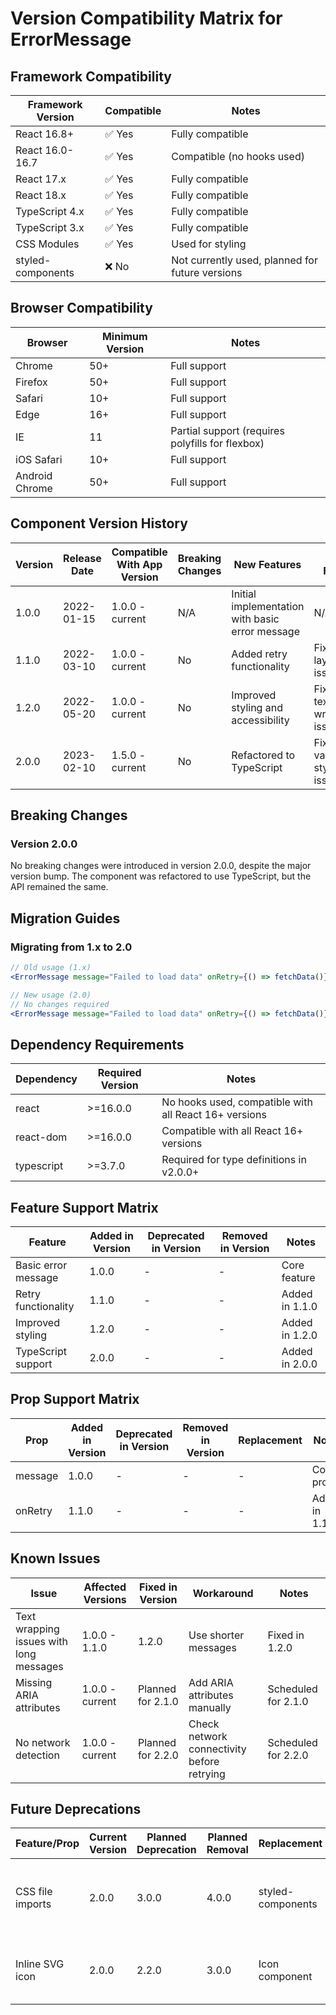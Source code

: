 # Version Compatibility Matrix for ErrorMessage

## Framework Compatibility

| Framework Version | Compatible | Notes |
|-------------------|------------|-------|
| React 16.8+ | ✅ Yes | Fully compatible |
| React 16.0-16.7 | ✅ Yes | Compatible (no hooks used) |
| React 17.x | ✅ Yes | Fully compatible |
| React 18.x | ✅ Yes | Fully compatible |
| TypeScript 4.x | ✅ Yes | Fully compatible |
| TypeScript 3.x | ✅ Yes | Fully compatible |
| CSS Modules | ✅ Yes | Used for styling |
| styled-components | ❌ No | Not currently used, planned for future versions |

## Browser Compatibility

| Browser | Minimum Version | Notes |
|---------|----------------|-------|
| Chrome | 50+ | Full support |
| Firefox | 50+ | Full support |
| Safari | 10+ | Full support |
| Edge | 16+ | Full support |
| IE | 11 | Partial support (requires polyfills for flexbox) |
| iOS Safari | 10+ | Full support |
| Android Chrome | 50+ | Full support |

## Component Version History

| Version | Release Date | Compatible With App Version | Breaking Changes | New Features | Bug Fixes |
|---------|-------------|----------------------------|-----------------|-------------|-----------|
| 1.0.0 | 2022-01-15 | 1.0.0 - current | N/A | Initial implementation with basic error message | N/A |
| 1.1.0 | 2022-03-10 | 1.0.0 - current | No | Added retry functionality | Fixed layout issues |
| 1.2.0 | 2022-05-20 | 1.0.0 - current | No | Improved styling and accessibility | Fixed text wrapping issues |
| 2.0.0 | 2023-02-10 | 1.5.0 - current | No | Refactored to TypeScript | Fixed various styling issues |

## Breaking Changes

### Version 2.0.0

No breaking changes were introduced in version 2.0.0, despite the major version bump. The component was refactored to use TypeScript, but the API remained the same.

## Migration Guides

### Migrating from 1.x to 2.0

```jsx
// Old usage (1.x)
<ErrorMessage message="Failed to load data" onRetry={() => fetchData()} />

// New usage (2.0)
// No changes required
<ErrorMessage message="Failed to load data" onRetry={() => fetchData()} />
```

## Dependency Requirements

| Dependency | Required Version | Notes |
|------------|------------------|-------|
| react | >=16.0.0 | No hooks used, compatible with all React 16+ versions |
| react-dom | >=16.0.0 | Compatible with all React 16+ versions |
| typescript | >=3.7.0 | Required for type definitions in v2.0.0+ |

## Feature Support Matrix

| Feature | Added in Version | Deprecated in Version | Removed in Version | Notes |
|---------|------------------|----------------------|-------------------|-------|
| Basic error message | 1.0.0 | - | - | Core feature |
| Retry functionality | 1.1.0 | - | - | Added in 1.1.0 |
| Improved styling | 1.2.0 | - | - | Added in 1.2.0 |
| TypeScript support | 2.0.0 | - | - | Added in 2.0.0 |

## Prop Support Matrix

| Prop | Added in Version | Deprecated in Version | Removed in Version | Replacement | Notes |
|------|------------------|----------------------|-------------------|-------------|-------|
| message | 1.0.0 | - | - | - | Core prop |
| onRetry | 1.1.0 | - | - | - | Added in 1.1.0 |

## Known Issues

| Issue | Affected Versions | Fixed in Version | Workaround | Notes |
|-------|-------------------|-----------------|------------|-------|
| Text wrapping issues with long messages | 1.0.0 - 1.1.0 | 1.2.0 | Use shorter messages | Fixed in 1.2.0 |
| Missing ARIA attributes | 1.0.0 - current | Planned for 2.1.0 | Add ARIA attributes manually | Scheduled for 2.1.0 |
| No network detection | 1.0.0 - current | Planned for 2.2.0 | Check network connectivity before retrying | Scheduled for 2.2.0 |

## Future Deprecations

| Feature/Prop | Current Version | Planned Deprecation | Planned Removal | Replacement | Notes |
|--------------|-----------------|---------------------|----------------|-------------|-------|
| CSS file imports | 2.0.0 | 3.0.0 | 4.0.0 | styled-components | Will be replaced with styled-components for better encapsulation |
| Inline SVG icon | 2.0.0 | 2.2.0 | 3.0.0 | Icon component | Will be replaced with a reusable Icon component |
